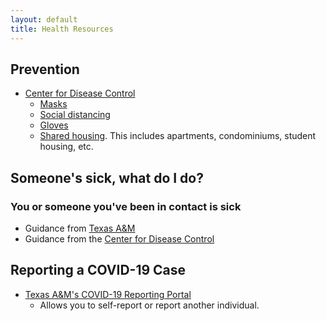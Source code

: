 ```yaml
---
layout: default
title: Health Resources
---
```


## Prevention
* [Center for Disease Control](https://www.cdc.gov/coronavirus/2019-nCoV/index.html)
  * [Masks](https://www.cdc.gov/coronavirus/2019-ncov/prevent-getting-sick/diy-cloth-face-coverings.html)
  * [Social distancing](https://www.cdc.gov/coronavirus/2019-ncov/prevent-getting-sick/social-distancing.html)
  * [Gloves](https://www.cdc.gov/coronavirus/2019-ncov/prevent-getting-sick/gloves.html)
  * [Shared housing](https://www.cdc.gov/coronavirus/2019-ncov/daily-life-coping/shared-housing/index.html). This includes apartments, condominiums, student housing, etc. 
## Someone's sick, what do I do?
### You or someone you've been in contact is sick
* Guidance from [Texas A&M](https://www.tamu.edu/coronavirus/sick-campus-members/index.html)
* Guidance from the [Center for Disease Control](https://www.cdc.gov/coronavirus/2019-ncov/symptoms-testing/symptoms.html)
## Reporting a COVID-19 Case
* [Texas A&M's COVID-19 Reporting Portal](https://redcap.tamhsc.edu/surveys/?s=N38DRD4EMK&_ga=2.164692863.1381087170.1605901065-312577730.1564419345)
  * Allows you to self-report or report another individual.
